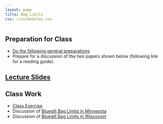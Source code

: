 ```yaml
---
layout: page
title: Bag Limits
css: /css/modules.css
---
```


## Preparation for Class

* [Do the following general preparations](PREP/BagLimits)
* Prepare for a discussion of the two papers shown below (following link for a reading guide).

## [Lecture Slides](PPT/BagLimits.pptx)

## Class Work

* [Class Exercise](CEX/BagLimits_CEX1.pptx)
* Discussion of [Bluegill Bag Limits in Minnesota](PREP/BagLimits_Jacobsen2005)
* Discussion of [Bluegill Bag Limits in Wisconsin](PREP/BagLimits_Rypel2015)
